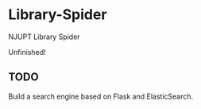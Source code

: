 # Library-Spider
NJUPT Library Spider

Unfinished! 

## TODO
Build a search engine based on Flask and ElasticSearch.